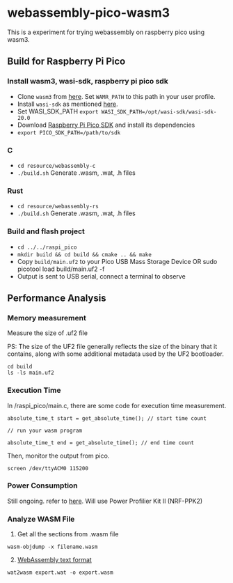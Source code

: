 # webassembly-pico-wasm3
This is a experiment for trying webassembly on raspberry pico using wasm3.


## Build for Raspberry Pi Pico

### Install wasm3, wasi-sdk, raspberry pi pico sdk
- Clone `wasm3` from [here](https://github.com/wasm3/wasm3/tree/main). Set `WAMR_PATH` to this path in your user profile.
- Install `wasi-sdk` as mentioned [here](https://github.com/WebAssembly/wasi-sdk).
- Set WASI_SDK_PATH `export WASI_SDK_PATH=/opt/wasi-sdk/wasi-sdk-20.0`
- Download [Raspberry Pi Pico SDK](https://github.com/raspberrypi/pico-sdk) and install its dependencies
- `export PICO_SDK_PATH=/path/to/sdk`

### C
- `cd resource/webassembly-c`
- `./build.sh` Generate .wasm, .wat, .h files

### Rust
- `cd resource/webassembly-rs`
- `./build.sh` Generate .wasm, .wat, .h files

### Build and flash project
- `cd ../../raspi_pico`
- `mkdir build && cd build && cmake .. && make`
- Copy `build/main.uf2` to your Pico USB Mass Storage Device  OR  sudo picotool load build/main.uf2 -f
- Output is sent to USB serial, connect a terminal to observe



## Performance Analysis

### Memory measurement

Measure the size of .uf2 file 

PS: The size of the UF2 file generally reflects the size of the binary that it contains, along with some additional metadata used by the UF2 bootloader. 

```
cd build
ls -ls main.uf2
```

### Execution Time

In /raspi_pico/main.c, there are some code for execution time measurement.
```
absolute_time_t start = get_absolute_time(); // start time count

// run your wasm program

absolute_time_t end = get_absolute_time(); // end time count
```

Then, monitor the output from pico.
```
screen /dev/ttyACM0 115200
```

### Power Consumption
Still ongoing. refer to [here](https://community.element14.com/challenges-projects/element14-presents/workbenchwednesdays/w/documents/27761/measuring-the-pi-pico-w-s-power-consumption---workbench-wednesdays-60). Will use Power Profilier Kit II (NRF-PPK2)

### Analyze WASM File

1. Get all the sections from .wasm file
```
wasm-objdump -x filename.wasm
```


2. [WebAssembly text format](https://developer.mozilla.org/en-US/docs/WebAssembly/Understanding_the_text_format)

```
wat2wasm export.wat -o export.wasm
```


